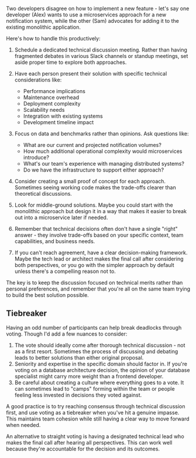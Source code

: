 Two developers disagree on how to implement a new feature - let's say one developer (Alex) wants to use a microservices approach for a new notification system, while the other (Sam) advocates for adding it to the existing monolithic application.

Here's how to handle this productively:

1. Schedule a dedicated technical discussion meeting. Rather than having fragmented debates in various Slack channels or standup meetings, set aside proper time to explore both approaches.
    
2. Have each person present their solution with specific technical considerations like:
    - Performance implications
    - Maintenance overhead
    - Deployment complexity
    - Scalability needs
    - Integration with existing systems
    - Development timeline impact
        
3. Focus on data and benchmarks rather than opinions. Ask questions like:
    - What are our current and projected notification volumes?
    - How much additional operational complexity would microservices introduce?
    - What's our team's experience with managing distributed systems?
    - Do we have the infrastructure to support either approach?

4. Consider creating a small proof of concept for each approach. Sometimes seeing working code makes the trade-offs clearer than theoretical discussions.
5. Look for middle-ground solutions. Maybe you could start with the monolithic approach but design it in a way that makes it easier to break out into a microservice later if needed.
6. Remember that technical decisions often don't have a single "right" answer - they involve trade-offs based on your specific context, team capabilities, and business needs.
7. If you can't reach agreement, have a clear decision-making framework. Maybe the tech lead or architect makes the final call after considering both perspectives, or you go with the simpler approach by default unless there's a compelling reason not to.

The key is to keep the discussion focused on technical merits rather than personal preferences, and remember that you're all on the same team trying to build the best solution possible.

## Tiebreaker

Having an odd number of participants can help break deadlocks through voting. Though I'd add a few nuances to consider:

1. The vote should ideally come after thorough technical discussion - not as a first resort. Sometimes the process of discussing and debating leads to better solutions than either original proposal.
2. Seniority and expertise in the specific domain should factor in. If you're voting on a database architecture decision, the opinion of your database specialist might carry more weight than a frontend developer.
3. Be careful about creating a culture where everything goes to a vote. It can sometimes lead to "camps" forming within the team or people feeling less invested in decisions they voted against.

A good practice is to try reaching consensus through technical discussion first, and use voting as a tiebreaker when you've hit a genuine impasse. This maintains team cohesion while still having a clear way to move forward when needed.

An alternative to straight voting is having a designated technical lead who makes the final call after hearing all perspectives. This can work well because they're accountable for the decision and its outcomes.